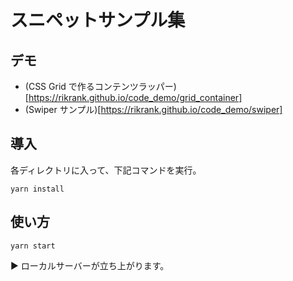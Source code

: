 # スニペットサンプル集

## デモ
* (CSS Grid で作るコンテンツラッパー)[https://rikrank.github.io/code_demo/grid_container]
* (Swiper サンプル)[https://rikrank.github.io/code_demo/swiper]

## 導入
各ディレクトリに入って、下記コマンドを実行。

```
yarn install
```

## 使い方
```
yarn start
```

▶︎ ローカルサーバーが立ち上がります。